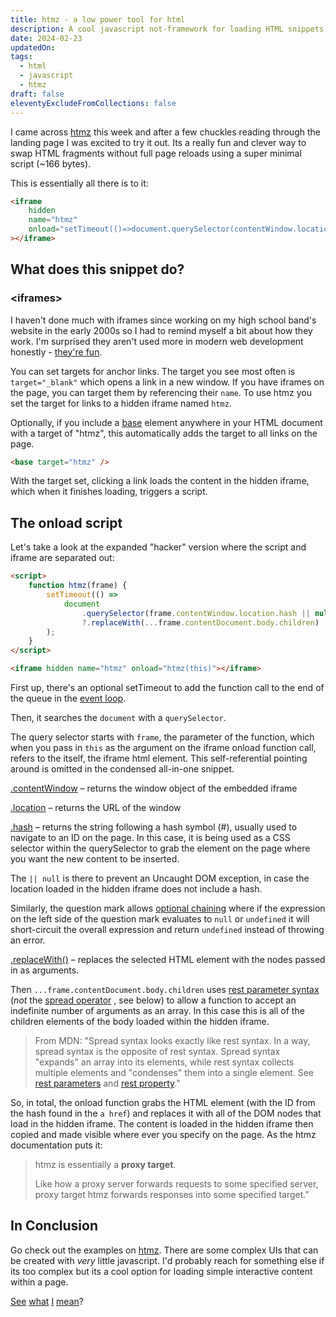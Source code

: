 ```yaml
---
title: htmz - a low power tool for html
description: A cool javascript not-framework for loading HTML snippets without full page reloads
date: 2024-02-23
updatedOn: 
tags:
  - html
  - javascript
  - htmz
draft: false
eleventyExcludeFromCollections: false
---
```


I came across [htmz](https://leanrada.com/htmz/) this week and after a few chuckles reading through the landing page I was excited to try it out. Its a really fun and clever way to swap HTML fragments without full page reloads using a super minimal script (~166 bytes).

This is essentially all there is to it:

```html
<iframe
    hidden
    name="htmz"
    onload="setTimeout(()=>document.querySelector(contentWindow.location.hash||null)?.replaceWith(...contentDocument.body.childNodes))"
></iframe>
```

## What does this snippet do?

### \<iframes>

<p>I haven't done much with iframes since working on my high school band's website in the early 2000s so I had to remind myself a bit about how they work. I'm surprised they aren't used more in modern web development honestly - <a href="https://superlative-pasca-66882e.netlify.app/" target="fun-frame" onclick="document.getElementById('fun-frame').style.display='inline';document.getElementById('hide-fun').style.display='inline'">they're fun</a>.</p>

<iframe name="fun-frame" id="fun-frame" width="100%" style="display:none; height: 15rem"></iframe>

<a href="#hide-fun" id="hide-fun" style="display:none" onclick="document.getElementById('fun-frame').style.display='none';this.style.display='none'">Hide</a>

You can set targets for anchor links. The target you see most often is `target="_blank"` which opens a link in a new window. If you have iframes on the page, you can target them by referencing their `name`. To use htmz you set the target for links to a hidden iframe named `htmz`.

Optionally, if you include a [base](https://developer.mozilla.org/en-US/docs/Web/HTML/Element/base) element anywhere in your HTML document with a target of "htmz", this automatically adds the target to all links on the page.

```html
<base target="htmz" />
```

With the target set, clicking a link loads the content in the hidden iframe, which when it finishes loading, triggers a script.

## The onload script

Let's take a look at the expanded "hacker" version where the script and iframe are separated out:

```html
<script>
    function htmz(frame) {
        setTimeout(() =>
            document
                .querySelector(frame.contentWindow.location.hash || null)
                ?.replaceWith(...frame.contentDocument.body.children)
        );
    }
</script>

<iframe hidden name="htmz" onload="htmz(this)"></iframe>
```

First up, there's an optional setTimeout to add the function call to the end of the queue in the [event loop](https://developer.mozilla.org/en-US/docs/Web/JavaScript/Event_loop).

Then, it searches the `document` with a `querySelector`.

The query selector starts with `frame`, the parameter of the function, which when you pass in `this` as the argument on the iframe onload function call, refers to the itself, the iframe html element. This self-referential pointing around is omitted in the condensed all-in-one snippet.

[.contentWindow](https://developer.mozilla.org/en-US/docs/Web/API/HTMLIFrameElement/contentWindow) – returns the window object of the embedded iframe

[.location](https://developer.mozilla.org/en-US/docs/Web/API/Window/location) – returns the URL of the window

[.hash](https://developer.mozilla.org/en-US/docs/Web/API/URL/hash) – returns the string following a hash symbol (#), usually used to navigate to an ID on the page. In this case, it is being used as a CSS selector within the querySelector to grab the element on the page where you want the new content to be inserted.

The `|| null` is there to prevent an Uncaught DOM exception, in case the location loaded in the hidden iframe does not include a hash.

Similarly, the question mark allows [optional chaining](https://developer.mozilla.org/en-US/docs/Web/JavaScript/Reference/Operators/Optional_chaining) where if the expression on the left side of the question mark evaluates to `null` or `undefined` it will short-circuit the overall expression and return `undefined` instead of throwing an error.

[.replaceWith()](https://developer.mozilla.org/en-US/docs/Web/API/Element/replaceWith) – replaces the selected HTML element with the nodes passed in as arguments.

Then `...frame.contentDocument.body.children` uses [rest parameter syntax](https://developer.mozilla.org/en-US/docs/Web/JavaScript/Reference/Functions/rest_parameters) (_not_ the [spread operator](https://developer.mozilla.org/en-US/docs/Web/JavaScript/Reference/Operators/Spread_syntax) , see below) to allow a function to accept an indefinite number of arguments as an array. In this case this is all of the children elements of the body loaded within the hidden iframe.

> From MDN: "Spread syntax looks exactly like rest syntax. In a way, spread syntax is the opposite of rest syntax. Spread syntax "expands" an array into its elements, while rest syntax collects multiple elements and "condenses" them into a single element. See [rest parameters](https://developer.mozilla.org/en-US/docs/Web/JavaScript/Reference/Functions/rest_parameters) and [rest property](https://developer.mozilla.org/en-US/docs/Web/JavaScript/Reference/Operators/Destructuring_assignment#rest_property)."

So, in total, the onload function grabs the HTML element (with the ID from the hash found in the `a href`) and replaces it with all of the DOM nodes that load in the hidden iframe. The content is loaded in the hidden iframe then copied and made visible where ever you specify on the page. As the htmz documentation puts it:

> htmz is essentially a **proxy target**.
>
> Like how a proxy server forwards requests to some specified server, proxy target htmz forwards responses into some specified target."

## In Conclusion

Go check out the examples on [htmz](https://leanrada.com/htmz/). There are some complex UIs that can be created with _very_ little javascript. I'd probably reach for something else if its too complex but its a cool option for loading simple interactive content within a page.

<a href="./see/index.html#load-cow" target="htmz">See</a>
<a href="./what/index.html#load-cow" target="htmz">what</a>
<a href="./I/index.html#load-cow" target="htmz">I</a>
<a href="./mean/index.html#load-cow" target="htmz">mean</a>?

<div id="load-cow"></div>

<!-- My next post will be about using this technique in a real world scenario – selectively loading an image gallery. _Spoiler: there were some unexpected complexities!_ -->

<iframe hidden style="display:none" name=htmz onload="setTimeout(()=>document.querySelector(contentWindow.location.hash||null)?.replaceWith(...contentDocument.body.childNodes))"></iframe>
